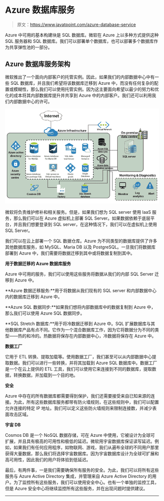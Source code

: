# Azure 数据库服务

> 原文：<https://www.javatpoint.com/azure-database-service>

Azure 中可用的基本构建块是 SQL 数据库。微软在 Azure 上以多种方式提供这种 SQL 服务器和 SQL 数据库。我们可以部署单个数据库，也可以部署多个数据库作为共享弹性池的一部分。

## Azure 数据库服务架构

微软推出了一个面向内部客户的托管实例。因此，如果我们的内部数据中心中有一些 SQL 数据库，并且我们希望将该数据库迁移到 Azure 中，而没有任何复杂的配置或模糊性，那么我们可以使用托管实例。因为这主要面向希望以最少的努力和优化的成本将其内部数据库提升并共享到 Azure 中的内部客户。我们还可以利用我们内部数据中心的许可。

![Azure Database service](img/65448538ff2f1f0040c27c2474cf8e59.png)

微软将负责维护修补和相关服务。但是，如果我们想为 SQL server 使用 IaaS 服务，那么我们可以在 Azure 虚拟机上部署 SQL Server。如果数据依赖于底层平台，并且我们想要登录到 SQL server，在这种情况下，我们可以在虚拟机上使用 SQL Server。

我们可以在云上部署一个 SQL 数据仓库。Azure 为不同类型的数据库提供了许多其他数据库服务，如 MySQL、Maria DB 以及 PostgreSQL。一旦我们将数据库部署到 Azure 中，我们需要将数据迁移到其中或将数据复制到其中。

**用于数据迁移的 Azure 数据库服务**

Azure 中可用的服务，我们可以使用这些服务将数据从我们的内部 SQL Server 迁移到 Azure 中。

**Azure 数据迁移服务:**用于将数据从我们现有的 SQL server 和内部数据中心内的数据库迁移到 Azure 中。

**Azure SQL 数据同步:**如果我们想将内部数据库中的数据复制到 Azure 中，那么我们可以使用 Azure SQL 数据同步。

**SQL Stretch 数据库:**用于将冷数据迁移到 Azure 中。SQL 扩展数据库与其他数据库产品有点不同。它作为一个混合数据库工作，因为它将数据分为不同的类型——热的和冷的。热数据将保存在内部数据中心，冷数据将保存在 Azure 中。

**数据工厂**

它用于 ETL 转换、提取加载等。使用数据工厂，我们甚至可以从内部数据中心提取数据。我们可以进行一些转换，并将其加载到 Azure SQL 数据库中。数据工厂是一个在云上提供的 ETL 工具，我们可以使用它来连接到不同的数据库，提取数据，转换数据，并加载到一个目的地。

**安全**

Azure 中存在的所有数据库都需要得到保护，我们还需要接受来自已知来源的连接。为此，所有这些数据库服务都带有防火墙规则，在这些规则中，我们可以配置允许连接的特定 IP 地址。我们可以定义这些防火墙规则来限制连接数，并减少表面攻击区域。

**宇宙 DB**

Cosmos DB 是一个 NoSQL 数据存储，可在 Azure 中使用，它被设计为全球可扩展，并且具有极高的可用性和极低的延迟。微软用宇宙数据库保证读写延迟。例如，如果我们有任何应用程序，如物联网、游戏，我们从遍布全球的不同用户那里获得大量数据，那么我们将选择宇宙数据库。因为宇宙数据库设计为全球可扩展和高可用性，因此我们的用户将体验到低延迟。

最后，有两件事，一是我们需要确保所有服务的安全。为此，我们可以将所有这些服务与 Azure Active Directory 集成，并管理来自 Azure Active Directory 的用户。为了监控所有这些服务，我们可以使用安全中心。也有一个单独的监控工具，但是 Azure 安全中心将继续监控所有这些服务，并在出现问题时提供建议。

* * *